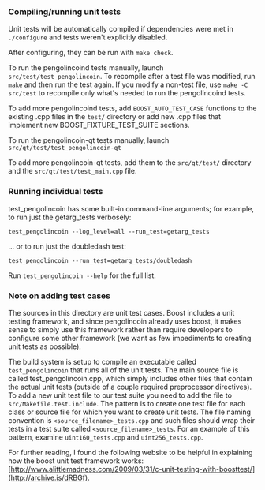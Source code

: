 ### Compiling/running unit tests

Unit tests will be automatically compiled if dependencies were met in `./configure`
and tests weren't explicitly disabled.

After configuring, they can be run with `make check`.

To run the pengolincoind tests manually, launch `src/test/test_pengolincoin`. To recompile
after a test file was modified, run `make` and then run the test again. If you
modify a non-test file, use `make -C src/test` to recompile only what's needed
to run the pengolincoind tests.

To add more pengolincoind tests, add `BOOST_AUTO_TEST_CASE` functions to the existing
.cpp files in the `test/` directory or add new .cpp files that
implement new BOOST_FIXTURE_TEST_SUITE sections.

To run the pengolincoin-qt tests manually, launch `src/qt/test/test_pengolincoin-qt`

To add more pengolincoin-qt tests, add them to the `src/qt/test/` directory and
the `src/qt/test/test_main.cpp` file.

### Running individual tests

test_pengolincoin has some built-in command-line arguments; for
example, to run just the getarg_tests verbosely:

    test_pengolincoin --log_level=all --run_test=getarg_tests

... or to run just the doubledash test:

    test_pengolincoin --run_test=getarg_tests/doubledash

Run `test_pengolincoin --help` for the full list.

### Note on adding test cases

The sources in this directory are unit test cases.  Boost includes a
unit testing framework, and since pengolincoin already uses boost, it makes
sense to simply use this framework rather than require developers to
configure some other framework (we want as few impediments to creating
unit tests as possible).

The build system is setup to compile an executable called `test_pengolincoin`
that runs all of the unit tests.  The main source file is called
test_pengolincoin.cpp, which simply includes other files that contain the
actual unit tests (outside of a couple required preprocessor
directives). To add a new unit test file to our test suite you need
to add the file to `src/Makefile.test.include`. The pattern is to
create one test file for each class or source file for which you want
to create unit tests.  The file naming convention is
`<source_filename>_tests.cpp` and such files should wrap their tests
in a test suite called `<source_filename>_tests`.  For an example of
this pattern, examine `uint160_tests.cpp` and `uint256_tests.cpp`.

For further reading, I found the following website to be helpful in
explaining how the boost unit test framework works:
[http://www.alittlemadness.com/2009/03/31/c-unit-testing-with-boosttest/](http://archive.is/dRBGf).
